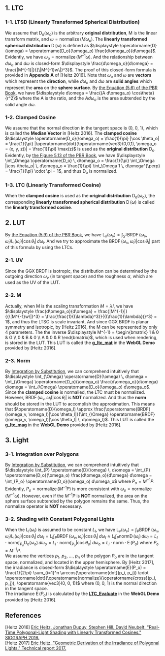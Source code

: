 ## 1\. LTC  
 
### 1-1\. LTSD (Linearly Transformed Spherical Distribution)  
We assume that $\displaystyle \operatorname{D_o}(\omega_o)$ is the arbitrary **original distribution**, M is the linear transform matrix, and $\displaystyle \omega = \operatorname{normalize}(M \omega_o)$. The **linearly transformed spherical distribution** $\displaystyle \operatorname{D}(\omega)$ is defined as $\displaystyle \operatorname{D}(\omega) = \operatorname{D_o}(\omega_o) \frac{d\omega_o}{d\omega}$. Evidently, we have $\displaystyle \omega_o = \operatorname{normalize}(M^{-1} \omega)$. And the relationship between $\displaystyle d\omega_o$ and $\displaystyle d\omega$ is closed-form $\displaystyle \frac{d\omega_o}{d\omega} = \frac{|M^{-1}|}{{\|M^{-1}w\|}^3}$. The proof of this closed-form formula is provided in **Appendix A** of \[Heitz 2016\]. Note that $\displaystyle \omega_o$ and $\displaystyle \omega$ are **vectors** which represent the **direction**, while $\displaystyle d\omega_o$ and $\displaystyle d\omega$ are **solid angles** which represent the **area** on the **sphere surface**. By [the Equation (5.6) of the PBR Book](https://pbr-book.org/3ed-2018/Color_and_Radiometry/Working_with_Radiometric_Integrals#IntegralsoverArea), we have $\displaystyle d\omega = \frac{(A d\omega_o) \cos\theta}{r^2}$ where the A is the ratio, and the $\displaystyle A d\omega_o$ is the area subtended by the solid angle $\displaystyle d\omega$.  

### 1-2\. Clamped Cosine  
We assume that the normal direction in the tangent space is (0, 0, 1), which is called the **Median Vector** in \[Heitz 2016\]. The **clamped cosine** $\displaystyle \operatorname{D_o}(\omega_o) = \frac{1}{\pi} |\cos \theta_o| = \frac{1}{\pi} |\operatorname{dot}(\operatorname{vec3}(0,0,1), \omega_o = (x, y, z))| = \frac{1}{\pi} \max(z)$ is used as the **original distribution** $\displaystyle \operatorname{D_o}$. Evidently, by [the Figure 5.13 of the PBR Book](https://pbr-book.org/3ed-2018/Color_and_Radiometry/Working_with_Radiometric_Integrals#IntegralsoverProjectedSolidAngle), we have $\displaystyle \int_\Omega \operatorname{D_o} \, d\omega_o = \frac{1}{\pi} \int_\Omega |\cos \theta_o| \, d\omega_o = \frac{1}{\pi} \int_\Omega 1 \, d\omega^{\perp} = \frac{1}{\pi} \cdot \pi = 1$, and thus $\displaystyle \operatorname{D_o}$ is normalized.  

### 1-3\. LTC (Linearly Transformed Cosine) 
When the **clamped cosine** is used as the **original distribution** $\displaystyle \operatorname{D_o}(\omega_o)$, the corresponding **linearly transformed spherical distribution** $\displaystyle \operatorname{D}(\omega)$ is called the **linearly transformed cosine**.  

## 2\. LUT 
By [the Equation (5.9) of the PBR Book](https://pbr-book.org/3ed-2018/Color_and_Radiometry/Surface_Reflection#TheBRDF), we have $\displaystyle \operatorname{L_v}(\omega_v) = \int_{S^2} \operatorname{BRDF}(\omega_v, \omega_l) \operatorname{L_l}(\omega_l) |\cos \theta_l| \, d\omega_l$. And we try to approximate the $\displaystyle \operatorname{BRDF}(\omega_v, \omega_l)|\cos \theta_l|$ part of this formula by using the LTCs.  

### 2-1\. UV
Since the GGX BRDF is isotropic, the distribution can be determined by the outgoing direction $\displaystyle \omega_v$ (in tangent space) and the roughness $\displaystyle \alpha$, which are used as the UV of the LUT.  

### 2-2\. M
Actually, when M is the scaling transformation $\displaystyle M = \lambda I$, we have $\displaystyle \frac{d\omega_o}{d\omega} = \frac{|M^{-1}|}{{\|M^{-1}w\|}^3} = \frac{\frac{1}{{\lambda}^3}}{{(\frac{1}{\lambda})}^3} = 1$, and thus the LTSC is scale invariant. And since GGX BRDF is planar symmetry and isotropic, by \[Heitz 2016\], the M can be represented by only 4 parameters. The the inverse $\displaystyle M^{-1} = \begin{bmatrix} 1 & 0 & G \\ 0 & B & 0 \\ A & 0 & R \end{bmatrix}$, which is used when rendering, is stored in the LUT. This LUT is called the [**g_ltc_mat**](https://blog.selfshadow.com/sandbox/js/ltc_tables.js) in the **WebGL Demo** provided by \[Heitz 2016\].

### 2-3\. Norm
By [Integration by Substitution](https://en.wikipedia.org/wiki/Integration_by_substitution), we can comprehend intuitively that $\displaystyle \int_{\Omega} \operatorname{D}(\omega) \, d\omega = \int_{\Omega} \operatorname{D_o}(\omega_o) \frac{d\omega_o}{d\omega} d\omega = \int_{\Omega} \operatorname{D_o}(\omega_o) d\omega_o$. Since the **clamped cosine** is normalied, the LTC must be normalized.  However, $\displaystyle \operatorname{BRDF}(\omega_v, \omega_l)|\cos \theta_l|$ is **NOT** normalized. And thus the **norm** should be stored in the LUT to accomplish the approximation. This means that $\operatorname{D}(\omega_l) \approx \frac{\operatorname{BRDF}(\omega_v, \omega_l)|\cos \theta_l|}{\int_{\Omega} \operatorname{BRDF}(\omega_v, \omega_l)|\cos \theta_l| \, d\omega_l}$. This LUT is called the [**g_ltc_mag**](https://blog.selfshadow.com/sandbox/js/ltc_tables.js) in the **WebGL Demo** provided by \[Heitz 2016\].  

## 3\. Light

### 3-1\. Integration over Polygons
By [Integration by Substitution](https://en.wikipedia.org/wiki/Integration_by_substitution), we can comprehend intuitively that $\displaystyle \int_{P} \operatorname{D}(\omega) \, d\omega = \int_{P} \operatorname{D_o}(\omega_o) \frac{d\omega_o}{d\omega} d\omega = \int_{P_o} \operatorname{D_o}(\omega_o) d\omega_o$ where $\displaystyle P_o = M^{-1} P$. Evidently, $\displaystyle P_o = \operatorname{normalize}(M^{-1} P)$ is more consistent with $\displaystyle \omega_o = \operatorname{normalize}(M^{-1} \omega)$. However, even if the $\displaystyle M^{-1} P$ is **NOT** normalized, the area on the sphere surface subtended by the polygon remains the same. Thus, the normalize operator is **NOT** necessary.  

### 3-2\. Shading with Constant Polygonal Lights  
When the $\displaystyle \operatorname{L_l}(\omega_l)$ is assumed to be constant $\displaystyle L_l$, we have $\displaystyle \operatorname{L_v}(\omega_v) = \int_{P} \operatorname{BRDF}(\omega_v, \omega_l) \operatorname{L_l}(\omega_l) |\cos \theta_l| \, d\omega_l = L_l \int_{P} \operatorname{BRDF}(\omega_v, \omega_l) |\cos \theta_l| \, d\omega_l \approx L_l \int_{P} \mathrm{norm} \operatorname{D}(\omega_l) \, d\omega_l = L_l \cdot \mathrm{norm} \int_{P_o} \operatorname{D_o}(\omega_o) \, d\omega_o = L_l \cdot \mathrm{norm} \int_{P_o} |\cos \theta_o| \, d\omega_o = L_l \cdot \mathrm{norm} \cdot \operatorname{E}(P_o)$ where $\displaystyle P_o = M^{-1} P$.  
We assume the vertices $\displaystyle p_1$, $\displaystyle p_2$, ..., $\displaystyle p_n$ of the polygon $\displaystyle P_o$ are in the tangent space, normalized, and located in the upper hemisphere. By \[Heitz 2017\], the irradiance is closed-form $\displaystyle \operatorname{E}(P_o) = \frac{1}{2\pi} \sum_{i=1}^n \arccos(\operatorname{dot}(p_i, p_j)) \cdot \operatorname{dot}(\operatorname{normalize}(\operatorname{cross}(p_i, p_j)), \operatorname{vec3}(0, 0, 1))$ where (0, 0, 1) is the normal direction in the tangent space.  
The irradiance $\displaystyle \operatorname{E}(P_o)$ is calculated by the [**LTC_Evaluate**](https://blog.selfshadow.com/sandbox/shaders/ltc/ltc.fs) in the **WebGL Demo** provided by \[Heitz 2016\].  

## References  
\[Heitz 2016\] [Eric Heitz, Jonathan Dupuy, Stephen Hill, David Neubelt. "Real-Time Polygonal-Light Shading with Linearly Transformed Cosines." SIGGRAPH 2016.](https://eheitzresearch.wordpress.com/415-2/)  
\[Heitz 2017\] [Eric Heitz. "Geometric Derivation of the Irradiance of Polygonal Lights." Technical report 2017.](https://hal.archives-ouvertes.fr/hal-01458129)  


